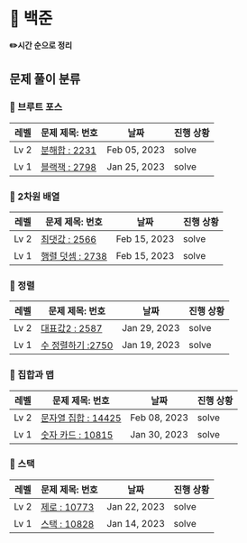 <h1>📁 백준</h1>

<b>✏️시간 순으로 정리</b>

## 문제 풀이 분류


### 🔗 브루트 포스
| 레벨   | 문제 제목: 번호                                                                                   | 날짜           | 진행 상황 |
|------|---------------------------------------------------------------------------------------------|--------------|-------|
| Lv 2 | [분해합 : 2231](https://github.com/kimjiae970/Algorithm-/blob/main/src/backjoon/B_2231.java) | Feb 05, 2023 | solve|
| Lv 1 | [블랙잭 : 2798](https://github.com/kimjiae970/Algorithm-/blob/main/src/backjoon/B_2798.java) | Jan 25, 2023 | solve|


### 🔗 2차원 배열
| 레벨   | 문제 제목: 번호                                                                                   | 날짜           | 진행 상황 |
|------|---------------------------------------------------------------------------------------------|--------------|-------|
| Lv 2 | [최댓값 : 2566](https://github.com/kimjiae970/Algorithm-/blob/main/src/backjoon/B_2566.java) | Feb 15, 2023 | solve|
| Lv 1 | [행렬 덧셈 : 2738](https://github.com/kimjiae970/Algorithm-/blob/main/src/backjoon/B_2738.java) | Feb 15, 2023 | solve|


### 🔗 정렬
| 레벨   | 문제 제목: 번호                                                                                   | 날짜           | 진행 상황 |
|------|---------------------------------------------------------------------------------------------|--------------|-------|
| Lv 2 | [대표값2 : 2587](https://github.com/kimjiae970/Algorithm-/blob/main/src/backjoon/B_2587.java) | Jan 29, 2023 | solve|
| Lv 1 | [수 정렬하기 :2750](https://github.com/kimjiae970/Algorithm-/blob/main/src/backjoon/B_2750.java) | Jan 19, 2023 | solve|

### 🔗 집합과 맵
| 레벨   | 문제 제목: 번호                                                                                   | 날짜           | 진행 상황 |
|------|---------------------------------------------------------------------------------------------|--------------|-------|
| Lv 2 | [문자열 집합 : 14425](https://github.com/kimjiae970/Algorithm-/blob/main/src/backjoon/B_14425.java) | Feb 08, 2023 | solve|
| Lv 1 | [숫자 카드 : 10815](https://github.com/kimjiae970/Algorithm-/blob/main/src/backjoon/B_10815.java) | Jan 30, 2023 | solve|


### 🔗 스택

| 레벨   | 문제 제목: 번호 | 날짜  | 진행 상황 |
|------|-------|-----|-------|
| Lv 2 | [제로 : 10773](https://github.com/kimjiae970/Algorithm-/blob/main/src/backjoon/B_10773.java)| Jan 22, 2023 | solve|
| Lv 1 | [스택 : 10828](https://github.com/kimjiae970/Algorithm-/blob/main/src/backjoon/StackBasic.java)      | Jan 14, 2023   | solve     |

